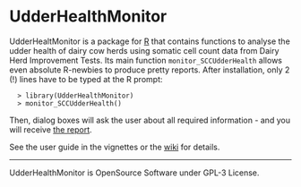 # UdderHealthMonitor

UdderHealtMonitor is a package for [R](https://www.r-project.org/) that contains 
functions to analyse the udder health of dairy cow herds using somatic cell count 
data from Dairy Herd Improvement Tests. Its main function `monitor_SCCUdderHealth` 
allows even absolute R-newbies to produce pretty reports. 
After installation, only 2 (!) lines have to be typed at the R prompt:  

```
  > library(UdderHealthMonitor)  
  > monitor_SCCUdderHealth()  
```

Then, dialog boxes will ask the user about all required information - and you will 
receive [the report](vignettes/figures/example-report.svg). 

See the user guide in the vignettes or the [wiki](https://github.com/VZoche-Golob/UdderHealthMonitor/wiki) for details.

***

UdderHealthMonitor is OpenSource Software under GPL-3 License.
